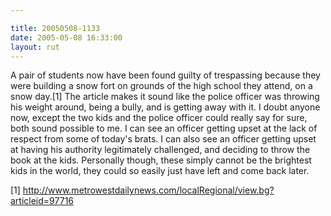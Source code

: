 ```yaml
---

title: 20050508-1133
date: 2005-05-08 16:33:00
layout: rut
---
```


<p>A pair of students now have been found guilty of trespassing
because they were building a snow fort on grounds of the high school
they attend, on a snow day.[1]  The article makes it sound like the
police officer was throwing his weight around, being a bully,
and is getting away with it.  I doubt anyone now, except the two
kids and the police officer could really say for sure, both sound
possible to me.  I can see an officer getting upset at the lack
of respect from some of today's brats.  I can also see an officer
getting upset at having his authority legitimately challenged,
and deciding to throw the book at the kids.  Personally though,
these simply cannot be the brightest kids in the world, they could
so easily just have left and come back later.</p>

[1] http://www.metrowestdailynews.com/localRegional/view.bg?articleid=97716

